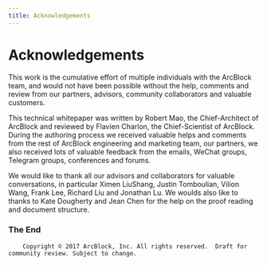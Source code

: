 ```yaml
---
title: Acknowledgements
---
```


# Acknowledgements
This work is the cumulative effort of multiple individuals with the ArcBlock team, and would not have been possible without the help, comments and review from our partners, advisors, community collaborators and valuable customers. 

This technical whitepaper was written by Robert Mao, the Chief-Architect of ArcBlock and reviewed by Flavien Charlon, the Chief-Scientist of ArcBlock. During the authoring process we received valuable helps and comments from the rest of ArcBlock engineering and marketing team, our partners, we also received lots of valuable feedback from the emails, WeChat groups, Telegram groups, conferences and forums. 

We would like to thank all our advisors and collaborators for valuable conversations, in particular Ximen LiuShang, Justin Tomboulian, Vilion Wang, Frank Lee, Richard Liu and Jonathan Lu. We woulds also like to thanks to Kate Dougherty and Jean Chen for the help on the proof reading and document structure. 

### The End ###

		Copyright © 2017 ArcBlock, Inc. All rights reserved.  Draft for community review. Subject to change.
